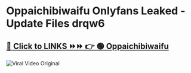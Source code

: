 
 # Oppaichibiwaifu Onlyfans Leaked - Update Files drqw6

## <h2><a href="https://clipsfans.com/Oppaichibiwaifu&ref=git">🔗 Click to LINKS ⏩⏩ 👉 🟢 Oppaichibiwaifu </a></h2>

<a href="https://clipsfans.com/Oppaichibiwaifu&ref=git" rel="nofollow" data-target="animated-image.originalLink"><img src="https://i.ibb.co.com/xMMVF88/686577567.gif" alt="Viral Video Original" style="max-width: 100%; display: inline-block;" data-target="animated-image.originalImage"></a>

